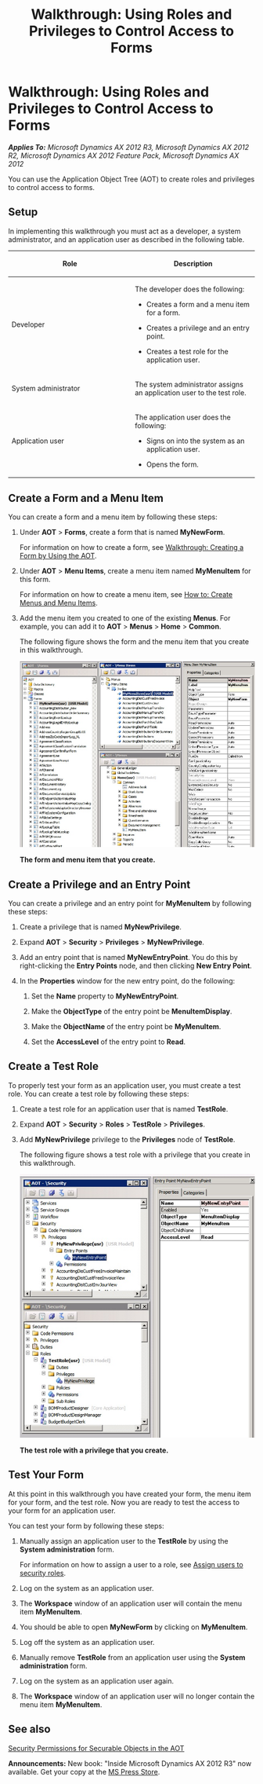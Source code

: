 ﻿---
title: 'Walkthrough: Using Roles and Privileges to Control Access to Forms'
TOCTitle: 'Walkthrough: Using Roles and Privileges to Control Access to Forms'
ms:assetid: 4b230cc7-18ec-481d-8791-06e866f5b663
ms:mtpsurl: https://msdn.microsoft.com/en-us/library/Gg840278(v=AX.60)
ms:contentKeyID: 35243277
ms.date: 05/18/2015
mtps_version: v=AX.60
---

# Walkthrough: Using Roles and Privileges to Control Access to Forms 


_**Applies To:** Microsoft Dynamics AX 2012 R3, Microsoft Dynamics AX 2012 R2, Microsoft Dynamics AX 2012 Feature Pack, Microsoft Dynamics AX 2012_

You can use the Application Object Tree (AOT) to create roles and privileges to control access to forms.

## Setup

In implementing this walkthrough you must act as a developer, a system administrator, and an application user as described in the following table.

<table>
<colgroup>
<col style="width: 50%" />
<col style="width: 50%" />
</colgroup>
<thead>
<tr class="header">
<th><p>Role</p></th>
<th><p>Description</p></th>
</tr>
</thead>
<tbody>
<tr class="odd">
<td><p>Developer</p></td>
<td><p>The developer does the following:</p>
<ul>
<li><p>Creates a form and a menu item for a form.</p></li>
<li><p>Creates a privilege and an entry point.</p></li>
<li><p>Creates a test role for the application user.</p></li>
</ul></td>
</tr>
<tr class="even">
<td><p>System administrator</p></td>
<td><p>The system administrator assigns an application user to the test role.</p></td>
</tr>
<tr class="odd">
<td><p>Application user</p></td>
<td><p>The application user does the following:</p>
<ul>
<li><p>Signs on into the system as an application user.</p></li>
<li><p>Opens the form.</p></li>
</ul></td>
</tr>
</tbody>
</table>


## Create a Form and a Menu Item

You can create a form and a menu item by following these steps:

1.  Under **AOT** \> **Forms**, create a form that is named **MyNewForm**.
    
    For information on how to create a form, see [Walkthrough: Creating a Form by Using the AOT](walkthrough-creating-a-form-by-using-the-aot.md).

2.  Under **AOT** \> **Menu Items**, create a menu item named **MyMenuItem** for this form.
    
    For information on how to create a menu item, see [How to: Create Menus and Menu Items](how-to-create-menus-and-menu-items.md).

3.  Add the menu item you created to one of the existing **Menus**. For example, you can add it to **AOT** \> **Menus** \> **Home** \> **Common**.
    
    The following figure shows the form and the menu item that you create in this walkthrough.
    
    ![The form and menu item that you create.](images/Gg840278.AOTSecurityFormAccess(en-us,AX.60).jpg "The form and menu item that you create.")
    
    **The form and menu item that you create.**

## Create a Privilege and an Entry Point

You can create a privilege and an entry point for **MyMenuItem** by following these steps:

1.  Create a privilege that is named **MyNewPrivilege**.

2.  Expand **AOT** \> **Security** \> **Privileges** \> **MyNewPrivilege**.

3.  Add an entry point that is named **MyNewEntryPoint**. You do this by right-clicking the **Entry Points** node, and then clicking **New Entry Point**.

4.  In the **Properties** window for the new entry point, do the following:
    
    1.  Set the **Name** property to **MyNewEntryPoint**.
    
    2.  Make the **ObjectType** of the entry point be **MenuItemDisplay**.
    
    3.  Make the **ObjectName** of the entry point be **MyMenuItem**.
    
    4.  Set the **AccessLevel** of the entry point to **Read**.

## Create a Test Role

To properly test your form as an application user, you must create a test role. You can create a test role by following these steps:

1.  Create a test role for an application user that is named **TestRole**.

2.  Expand **AOT** \> **Security** \> **Roles** \> **TestRole** \> **Privileges**.

3.  Add **MyNewPrivilege** privilege to the **Privileges** node of **TestRole**.
    
    The following figure shows a test role with a privilege that you create in this walkthrough.
    
    ![A test role with a privilege](images/Gg840278.AOTSecurityFormAccess2(en-us,AX.60).jpg "A test role with a privilege")
    
    **The test role with a privilege that you create.**

## Test Your Form

At this point in this walkthrough you have created your form, the menu item for your form, and the test role. Now you are ready to test the access to your form for an application user.

You can test your form by following these steps:

1.  Manually assign an application user to the **TestRole** by using the **System administration** form.
    
    For information on how to assign a user to a role, see [Assign users to security roles](https://msdn.microsoft.com/en-us/library/gg751367\(v=ax.60\)).

2.  Log on the system as an application user.

3.  The **Workspace** window of an application user will contain the menu item **MyMenuItem**.

4.  You should be able to open **MyNewForm** by clicking on **MyMenuItem**.

5.  Log off the system as an application user.

6.  Manually remove **TestRole** from an application user using the **System administration** form.

7.  Log on the system as an application user again.

8.  The **Workspace** window of an application user will no longer contain the menu item **MyMenuItem**.

## See also

[Security Permissions for Securable Objects in the AOT](security-permissions-for-securable-objects-in-the-aot.md)

  
**Announcements:** New book: "Inside Microsoft Dynamics AX 2012 R3" now available. Get your copy at the [MS Press Store](https://www.microsoftpressstore.com/store/inside-microsoft-dynamics-ax-2012-r3-9780735685109).


